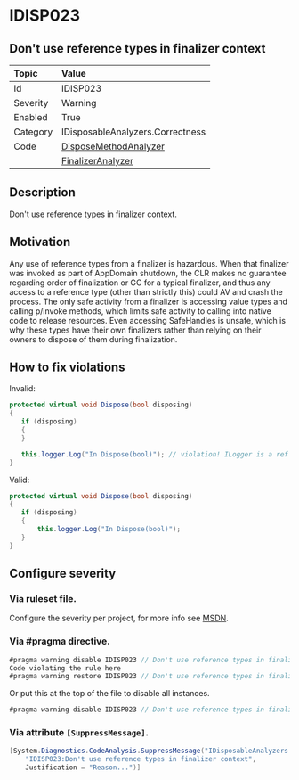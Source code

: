 # IDISP023
## Don't use reference types in finalizer context

| Topic    | Value
| :--      | :--
| Id       | IDISP023
| Severity | Warning
| Enabled  | True
| Category | IDisposableAnalyzers.Correctness
| Code     | [DisposeMethodAnalyzer](https://github.com/DotNetAnalyzers/IDisposableAnalyzers/blob/master/IDisposableAnalyzers/Analyzers/DisposeMethodAnalyzer.cs)
|          | [FinalizerAnalyzer](https://github.com/DotNetAnalyzers/IDisposableAnalyzers/blob/master/IDisposableAnalyzers/Analyzers/FinalizerAnalyzer.cs)

## Description

Don't use reference types in finalizer context.

## Motivation

Any use of reference types from a finalizer is hazardous. When that finalizer was invoked as part of AppDomain shutdown, the CLR makes no guarantee regarding order of finalization or GC for a typical finalizer, and thus any access to a reference type (other than strictly this) could AV and crash the process. The only safe activity from a finalizer is accessing value types and calling p/invoke methods, which limits safe activity to calling into native code to release resources. Even accessing SafeHandles is unsafe, which is why these types have their own finalizers rather than relying on their owners to dispose of them during finalization.

## How to fix violations

Invalid:

```cs
protected virtual void Dispose(bool disposing)
{
   if (disposing)
   {
   }

   this.logger.Log("In Dispose(bool)"); // violation! ILogger is a ref type and we're not inside the above block
}
```

Valid:

```cs
protected virtual void Dispose(bool disposing)
{
   if (disposing)
   {
       this.logger.Log("In Dispose(bool)");
   }
}
```

<!-- start generated config severity -->
## Configure severity

### Via ruleset file.

Configure the severity per project, for more info see [MSDN](https://msdn.microsoft.com/en-us/library/dd264949.aspx).

### Via #pragma directive.
```C#
#pragma warning disable IDISP023 // Don't use reference types in finalizer context
Code violating the rule here
#pragma warning restore IDISP023 // Don't use reference types in finalizer context
```

Or put this at the top of the file to disable all instances.
```C#
#pragma warning disable IDISP023 // Don't use reference types in finalizer context
```

### Via attribute `[SuppressMessage]`.

```C#
[System.Diagnostics.CodeAnalysis.SuppressMessage("IDisposableAnalyzers.Correctness", 
    "IDISP023:Don't use reference types in finalizer context", 
    Justification = "Reason...")]
```
<!-- end generated config severity -->

